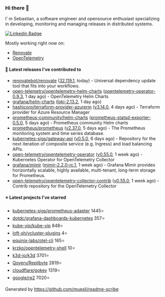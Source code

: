### Hi there 👋

I’ m Sebastian, a software engineer and opensource enthusiast specializing in developing, monitoring and managing releases in distributed systems.

[![Linkedin Badge](https://img.shields.io/badge/-LinkedIn-blue?style=flat&logo=Linkedin&logoColor=white&link=https://www.linkedin.com/in/sebastian-poxhofer/)](https://www.linkedin.com/in/sebastian-poxhofer/)

Mostly working right now on:
- [Renovate](https://github.com/renovatebot/renovate)
- [OpenTelemetry](https://github.com/open-telemetry)



#### 🚀 Latest releases I've contributed to

- [renovatebot/renovate](https://github.com/renovatebot/renovate) ([32.119.1](https://github.com/renovatebot/renovate/releases/tag/32.119.1), today) - Universal dependency update tool that fits into your workflows.
- [open-telemetry/opentelemetry-helm-charts](https://github.com/open-telemetry/opentelemetry-helm-charts) ([opentelemetry-operator-0.9.3](https://github.com/open-telemetry/opentelemetry-helm-charts/releases/tag/opentelemetry-operator-0.9.3), 1 day ago) - OpenTelemetry Helm Charts
- [grafana/helm-charts](https://github.com/grafana/helm-charts) ([loki-2.13.2](https://github.com/grafana/helm-charts/releases/tag/loki-2.13.2), 1 day ago)
- [hashicorp/terraform-provider-azurerm](https://github.com/hashicorp/terraform-provider-azurerm) ([v3.14.0](https://github.com/hashicorp/terraform-provider-azurerm/releases/tag/v3.14.0), 4 days ago) - Terraform provider for Azure Resource Manager
- [prometheus-community/helm-charts](https://github.com/prometheus-community/helm-charts) ([prometheus-statsd-exporter-0.5.0](https://github.com/prometheus-community/helm-charts/releases/tag/prometheus-statsd-exporter-0.5.0), 5 days ago) - Prometheus community Helm charts
- [prometheus/prometheus](https://github.com/prometheus/prometheus) ([v2.37.0](https://github.com/prometheus/prometheus/releases/tag/v2.37.0), 5 days ago) - The Prometheus monitoring system and time series database.
- [kubernetes-sigs/gateway-api](https://github.com/kubernetes-sigs/gateway-api) ([v0.5.0](https://github.com/kubernetes-sigs/gateway-api/releases/tag/v0.5.0), 6 days ago) - Repository for the next iteration of composite service (e.g. Ingress) and load balancing APIs.
- [open-telemetry/opentelemetry-operator](https://github.com/open-telemetry/opentelemetry-operator) ([v0.55.0](https://github.com/open-telemetry/opentelemetry-operator/releases/tag/v0.55.0), 1 week ago) - Kubernetes Operator for OpenTelemetry Collector
- [grafana/mimir](https://github.com/grafana/mimir) ([mimir-2.2.0-rc.1](https://github.com/grafana/mimir/releases/tag/mimir-2.2.0-rc.1), 1 week ago) - Grafana Mimir provides horizontally scalable, highly available, multi-tenant, long-term storage for Prometheus.
- [open-telemetry/opentelemetry-collector-contrib](https://github.com/open-telemetry/opentelemetry-collector-contrib) ([v0.55.0](https://github.com/open-telemetry/opentelemetry-collector-contrib/releases/tag/v0.55.0), 1 week ago) - Contrib repository for the OpenTelemetry Collector

#### ⭐ Latest projects I've starred

- [kubernetes-sigs/prometheus-adapter](https://github.com/kubernetes-sigs/prometheus-adapter) 1445⭐
- [dotdc/grafana-dashboards-kubernetes](https://github.com/dotdc/grafana-dashboards-kubernetes) 357⭐
- [kube-vip/kube-vip](https://github.com/kube-vip/kube-vip) 848⭐
- [loft-sh/vcluster-plugins](https://github.com/loft-sh/vcluster-plugins) 4⭐
- [equinix-labs/otel-cli](https://github.com/equinix-labs/otel-cli) 165⭐
- [krzko/opentelemetry-shell](https://github.com/krzko/opentelemetry-shell) 10⭐
- [k3d-io/k3d](https://github.com/k3d-io/k3d) 3701⭐
- [Qovery/Replibyte](https://github.com/Qovery/Replibyte) 2819⭐
- [cloudflare/gokey](https://github.com/cloudflare/gokey) 1319⭐
- [google/re2](https://github.com/google/re2) 7020⭐



Generated by https://github.com/muesli/readme-scribe
